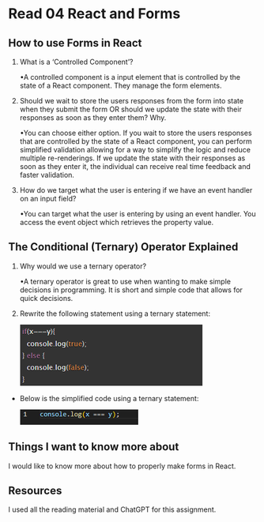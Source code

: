 # Read 04 React and Forms

## How to use Forms in React

1. What is a ‘Controlled Component’?

    •A controlled component is a input element that is controlled by the state of a React component. They manage the form elements.

2. Should we wait to store the users responses from the form into state when they submit the form OR should we update the state with their responses as soon as they enter them? Why.

    •You can choose either option. If you wait to store the users responses that are controlled by the state of a React component, you can perform simplified validation allowing for a way to simplify the logic and reduce multiple re-renderings. If we update the state with their responses as soon as they enter it, the individual can receive real time feedback and faster validation.

3. How do we target what the user is entering if we have an event handler on an input field?

    •You can target what the user is entering by using an event handler. You access the event object which retrieves the property value.

## The Conditional (Ternary) Operator Explained

1. Why would we use a ternary operator?

    •A ternary operator is great to use when wanting to make simple decisions in programming. It is short and simple code that allows for quick decisions.

2. Rewrite the following statement using a ternary statement:

     ![Code to simplify using yernary statement](img/testcode.png)

* Below is the simplified code using a ternary statement:

    ![Image of a spread operator combining two arrays](img/tertstatement.png)

## Things I want to know more about

I would like to know more about how to properly make forms in React.

## Resources

I used all the reading material and ChatGPT for this assignment.
